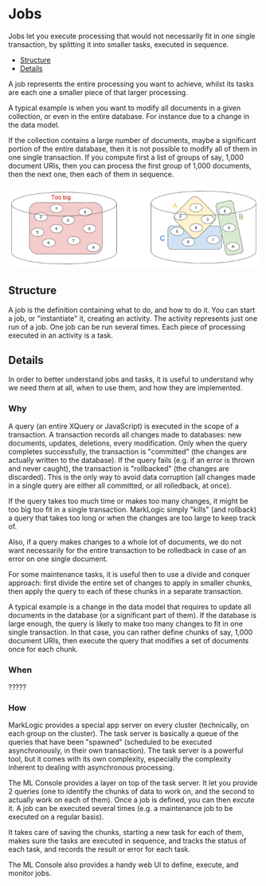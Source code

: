 # Jobs

Jobs let you execute processing that would not necessarily fit in one single
transaction, by splitting it into smaller tasks, executed in sequence.

- [Structure](#structure)
- [Details](#details)

A job represents the entire processing you want to achieve, whilst its tasks are
each one a smaller piece of that larger processing.

A typical example is when you want to modify all documents in a given
collection, or even in the entire database.  For instance due to a change in the
data model.

If the collection contains a large number of documents, maybe a significant
portion of the entire database, then it is not possible to modify all of them in
one single transaction.  If you compute first a list of groups of say, 1,000
document URIs, then you can process the first group of 1,000 documents, then the
next one, then each of them in sequence.

![Too big a database](../images/jobs-too-big.png)

## Structure

A job is the definition containing what to do, and how to do it.  You can start
a job, or "instantiate" it, creating an activity.  The activity represents just
one run of a job.  One job can be run several times.  Each piece of processing
executed in an activity is a task.

## Details

In order to better understand jobs and tasks, it is useful to understand why we
need them at all, when to use them, and how they are implemented.

### Why

A query (an entire XQuery or JavaScript) is executed in the scope of a
transaction.  A transaction records all changes made to databases: new
documents, updates, deletions, every modification.  Only when the query
completes successfully, the transaction is "committed" (the changes are actually
written to the database).  If the query fails (e.g. if an error is thrown and
never caught), the transaction is "rollbacked" (the changes are discarded).
This is the only way to avoid data corruption (all changes made in a single
query are either all committed, or all rolledback, at once).

If the query takes too much time or makes too many changes, it might be too big
too fit in a single transaction.  MarkLogic simply "kills" (and rollback) a
query that takes too long or when the changes are too large to keep track of.

Also, if a query makes changes to a whole lot of documents, we do not want
necessarily for the entire transaction to be rolledback in case of an error on
one single document.

For some maintenance tasks, it is useful then to use a divide and conquer
approach: first divide the entire set of changes to apply in smaller chunks,
then apply the query to each of these chunks in a separate transaction.

A typical example is a change in the data model that requires to update all
documents in the database (or a significant part of them).  If the database is
large enough, the query is likely to make too many changes to fit in one single
transaction.  In that case, you can rather define chunks of say, 1,000 document
URIs, then execute the query that modifies a set of documents once for each
chunk.

### When

?????

### How

MarkLogic provides a special app server on every cluster (technically, on each
group on the cluster).  The task server is basically a queue of the queries that
have been "spawned" (scheduled to be executed asynchronously, in their own
transaction).  The task server is a powerful tool, but it comes with its own
complexity, especially the complexity inherent to dealing with asynchronous
processing.

The ML Console provides a layer on top of the task server.  It let you provide 2
queries (one to identify the chunks of data to work on, and the second to
actually work on each of them).  Once a job is defined, you can then excute it.
A job can be executed several times (e.g. a maintenance job to be executed on a
regular basis).

It takes care of saving the chunks, starting a new task for each of them, makes
sure the tasks are executed in sequence, and tracks the status of each task, and
records the result or error for each task.

The ML Console also provides a handy web UI to define, execute, and monitor
jobs.
